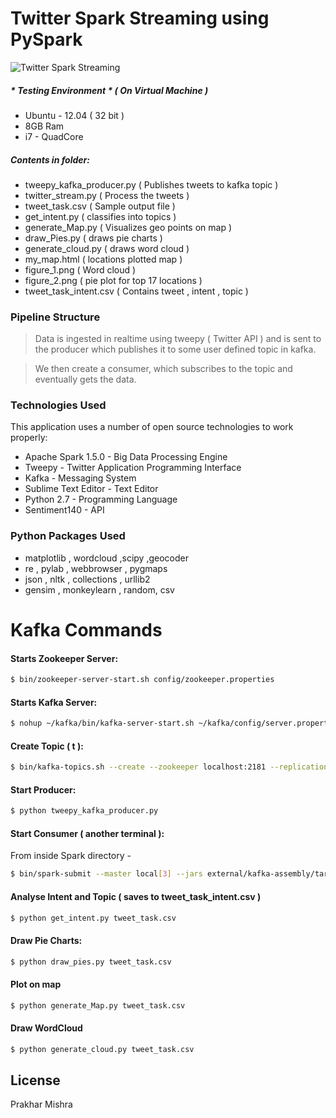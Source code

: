 # Twitter Spark Streaming using PySpark
![Twitter Spark Streaming](https://github.com/prakhar21/spark-streaming/blob/master/twitter_spark.png)

##### * Testing Environment *   ( On Virtual Machine )
* Ubuntu - 12.04   ( 32 bit )
* 8GB Ram
* i7 - QuadCore
##### Contents in folder:
  
  - tweepy_kafka_producer.py ( Publishes tweets to kafka topic )
  - twitter_stream.py ( Process the tweets )
  - tweet_task.csv ( Sample output file )
  - get_intent.py ( classifies into topics )
  - generate_Map.py ( Visualizes geo points on map )
  - draw_Pies.py ( draws pie charts )
  - generate_cloud.py ( draws word cloud )
  - my_map.html ( locations plotted map )
  - figure_1.png ( Word cloud )
  - figure_2.png ( pie plot for top 17 locations )
  - tweet_task_intent.csv ( Contains tweet , intent , topic )

### Pipeline Structure
> Data is ingested in realtime using tweepy ( Twitter API ) and is sent to the producer which publishes it to some user defined topic in kafka. 

> We then create a consumer, which subscribes to the topic and eventually gets the data.


### Technologies Used

This application uses a number of open source technologies to work properly:

* Apache Spark 1.5.0 - Big Data Processing Engine
* Tweepy - Twitter Application Programming Interface
* Kafka - Messaging System
* Sublime Text Editor - Text Editor
* Python 2.7 - Programming Language
* Sentiment140 - API

### Python Packages Used
*    matplotlib , wordcloud ,scipy ,geocoder
*   re , pylab , webbrowser , pygmaps 
*   json , nltk , collections , urllib2
*   gensim , monkeylearn , random, csv



# Kafka Commands
#### Starts Zookeeper Server:
```sh
$ bin/zookeeper-server-start.sh config/zookeeper.properties
```
#### Starts Kafka Server:
```sh
$ nohup ~/kafka/bin/kafka-server-start.sh ~/kafka/config/server.properties > ~/kafka/kafka.log 2>&1 &
```
#### Create Topic ( t ):
```sh
$ bin/kafka-topics.sh --create --zookeeper localhost:2181 --replication-factor 1 --partitions 1 --topic socialcops
```
#### Start Producer:
```sh
$ python tweepy_kafka_producer.py
```
#### Start Consumer ( another terminal ):
From inside Spark directory -
```sh
$ bin/spark-submit --master local[3] --jars external/kafka-assembly/target/scala-2.10/spark-streaming-kafka-assembly-1.5.0.jar SocialCops_Task_SoftwareChallenge/twitter_stream.py localhost:2181 socialcops

```
#### Analyse Intent and Topic ( saves to tweet_task_intent.csv )
```sh
$ python get_intent.py tweet_task.csv
```
#### Draw Pie Charts:
```sh
$ python draw_pies.py tweet_task.csv
```
#### Plot on map
```sh
$ python generate_Map.py tweet_task.csv
```

#### Draw WordCloud
```sh
$ python generate_cloud.py tweet_task.csv
```
License
----
Prakhar Mishra

